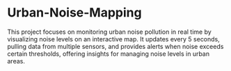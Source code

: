# Urban-Noise-Mapping
This project focuses on monitoring urban noise pollution in real time by visualizing noise levels on an interactive map. It updates every 5 seconds, pulling data from multiple sensors, and provides alerts when noise exceeds certain thresholds, offering insights for managing noise levels in urban areas.
